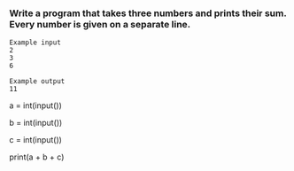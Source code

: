 ### Write a program that takes three numbers and prints their sum. Every number is given on a separate line.

```
Example input
2
3
6

Example output
11

```

a = int(input())

b = int(input())

c = int(input())

print(a + b + c)

